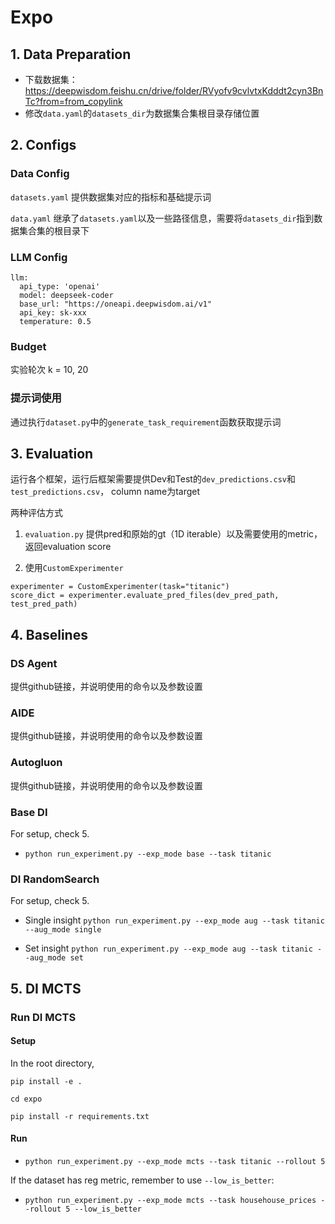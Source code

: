 # Expo




## 1. Data Preparation

- 下载数据集：https://deepwisdom.feishu.cn/drive/folder/RVyofv9cvlvtxKdddt2cyn3BnTc?from=from_copylink
- 修改`data.yaml`的`datasets_dir`为数据集合集根目录存储位置


## 2. Configs

### Data Config

`datasets.yaml` 提供数据集对应的指标和基础提示词

`data.yaml` 继承了`datasets.yaml`以及一些路径信息，需要将`datasets_dir`指到数据集合集的根目录下


### LLM Config

```
llm:
  api_type: 'openai'
  model: deepseek-coder
  base_url: "https://oneapi.deepwisdom.ai/v1"
  api_key: sk-xxx
  temperature: 0.5
```

### Budget
实验轮次 k = 10, 20


### 提示词使用

通过执行`dataset.py`中的`generate_task_requirement`函数获取提示词


## 3. Evaluation

运行各个框架，运行后框架需要提供Dev和Test的`dev_predictions.csv`和`test_predictions.csv`， column name为target

两种评估方式

1. `evaluation.py` 提供pred和原始的gt（1D iterable）以及需要使用的metric，返回evaluation score

2. 使用`CustomExperimenter`
```
experimenter = CustomExperimenter(task="titanic")
score_dict = experimenter.evaluate_pred_files(dev_pred_path, test_pred_path)
```

## 4. Baselines
### DS Agent
提供github链接，并说明使用的命令以及参数设置


### AIDE
提供github链接，并说明使用的命令以及参数设置

### Autogluon
提供github链接，并说明使用的命令以及参数设置

### Base DI 
For setup, check 5.

- `python run_experiment.py --exp_mode base --task titanic`


### DI RandomSearch
For setup, check 5.

- Single insight
`python run_experiment.py --exp_mode aug --task titanic --aug_mode single`

- Set insight
`python run_experiment.py --exp_mode aug --task titanic --aug_mode set`


## 5. DI MCTS

### Run DI MCTS

#### Setup
In the root directory, 

```
pip install -e .

cd expo

pip install -r requirements.txt
```

#### Run

- `python run_experiment.py --exp_mode mcts --task titanic --rollout 5`

If the dataset has reg metric, remember to use `--low_is_better`:

- `python run_experiment.py --exp_mode mcts --task househouse_prices --rollout 5 --low_is_better`











